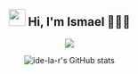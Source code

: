 <div align="center">
  
  <h2 align="center">  <img src = "https://raw.githubusercontent.com/MartinHeinz/MartinHeinz/master/wave.gif" width = 30px> Hi, I'm Ismael 👨🏽‍💻</h2>
  
  <p align="center">
    <a href="#">
      <img src="https://skillicons.dev/icons?i=c,php,nodejs,py,java,js,css,git,bootstrap,react,vscode,linux,github,vim" />
    </a>
  </p> 
 
  ![ide-la-r's GitHub stats](https://github-readme-stats.vercel.app/api?username=ide-la-r&show_icons=true&theme=omni&cache_seconds=1800)
  
</div>
